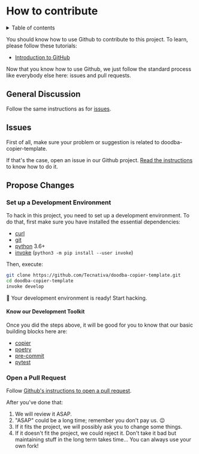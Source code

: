 # How to contribute

<details>
<summary>Table of contents</summary>
<!-- prettier-ignore-start -->
<!-- START doctoc generated TOC please keep comment here to allow auto update -->
<!-- DON'T EDIT THIS SECTION, INSTEAD RE-RUN doctoc TO UPDATE -->
**Contents:**

- [General Discussion](#general-discussion)
- [Issues](#issues)
- [Propose Changes](#propose-changes)
  - [Set up a Development Environment](#set-up-a-development-environment)
    - [Know our Development Toolkit](#know-our-development-toolkit)
  - [Open a Pull Request](#open-a-pull-request)

<!-- END doctoc generated TOC please keep comment here to allow auto update -->
<!-- prettier-ignore-end -->
</details>

You should know how to use Github to contribute to this project. To learn, please follow
these tutorials:

- [Introduction to GitHub](https://lab.github.com/githubtraining/introduction-to-github)

Now that you know how to use Github, we just follow the standard process like everybody
else here: issues and pull requests.

## General Discussion

Follow the same instructions as for [issues](#issues).

## Issues

First of all, make sure your problem or suggestion is related to doodba-copier-template.

If that's the case, open an issue in our Github project.
[Read the instructions](https://help.github.com/en/github/managing-your-work-on-github/creating-an-issue)
to know how to do it.

## Propose Changes

### Set up a Development Environment

To hack in this project, you need to set up a development environment. To do that, first
make sure you have installed the essential dependencies:

- [curl](https://curl.haxx.se/)
- [git](https://git-scm.com/)
- [python](https://www.python.org/) 3.6+
- [invoke](https://www.pyinvoke.org/) (`python3 -m pip install --user invoke`)

Then, execute:

```bash
git clone https://github.com/Tecnativa/doodba-copier-template.git
cd doodba-copier-template
invoke develop
```

🎉 Your development environment is ready! Start hacking.

#### Know our Development Toolkit

Once you did the steps above, it will be good for you to know that our basic building
blocks here are:

- [copier](https://github.com/pykong/copier)
- [poetry](https://python-poetry.org/)
- [pre-commit](https://pre-commit.com/)
- [pytest](https://docs.pytest.org/)

### Open a Pull Request

Follow
[Github's instructions to open a pull request](https://help.github.com/en/github/collaborating-with-issues-and-pull-requests/creating-a-pull-request).

After you've done that:

1. We will review it ASAP.
1. "ASAP" could be a long time; remember you don't pay us. 😉
1. If it fits the project, we will possibly ask you to change some things.
1. If it doesn't fit the project, we could reject it. Don't take it bad but maintaining
   stuff in the long term takes time... You can always use your own fork!
